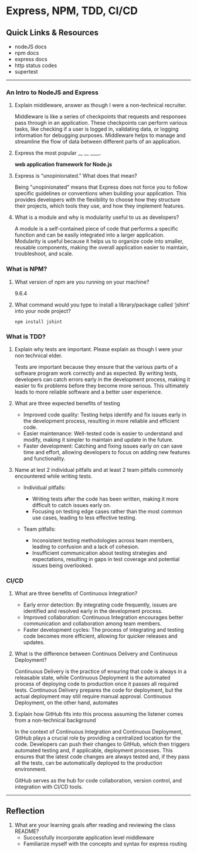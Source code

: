 # Express, NPM, TDD, CI/CD

## Quick Links & Resources
- nodeJS docs
- npm docs
- express docs
- http status codes
- supertest

***

### An Intro to NodeJS and Express

1. Explain middleware, answer as though I were a non-technical recruiter.

    Middleware is like a series of checkpoints that requests and responses pass through in an application. These checkpoints can perform various tasks, like checking if a user is logged in, validating data, or logging information for debugging purposes. Middleware helps to manage and streamline the flow of data between different parts of an application.

2. Express the most popular __ __ ____.

    **web application framework for Node.js**

3. Express is “unopinionated.” What does that mean?

    Being "unopinionated" means that Express does not force you to follow specific guidelines or conventions when building your application. This provides developers with the flexibility to choose how they structure their projects, which tools they use, and how they implement features.

4. What is a module and why is modularity useful to us as developers?

    A module is a self-contained piece of code that performs a specific function and can be easily integrated into a larger application. Modularity is useful because it helps us to organize code into smaller, reusable components, making the overall application easier to maintain, troubleshoot, and scale.

### What is NPM?

1. What version of npm are you running on your machine?

    9.6.4

2. What command would you type to install a library/package called ‘jshint’ into your node project?

    `npm install jshint` 

### What is TDD?

1. Explain why tests are important. Please explain as though I were your non technical elder.

    Tests are important because they ensure that the various parts of a software program work correctly and as expected. By writing tests, developers can catch errors early in the development process, making it easier to fix problems before they become more serious. This ultimately leads to more reliable software and a better user experience.

2. What are three expected benefits of testing

    - Improved code quality: Testing helps identify and fix issues early in the development process, resulting in more reliable and efficient code.
    - Easier maintenance: Well-tested code is easier to understand and modify, making it simpler to maintain and update in the future.
    - Faster development: Catching and fixing issues early on can save time and effort, allowing developers to focus on adding new features and functionality.

3. Name at lest 2 individual pitfalls and at least 2 team pitfalls commonly encountered while writing tests.

    - Individual pitfalls:
        - Writing tests after the code has been written, making it more difficult to catch issues early on.
        - Focusing on testing edge cases rather than the most common use cases, leading to less effective testing.

    - Team pitfalls:
        - Inconsistent testing methodologies across team members, leading to confusion and a lack of cohesion.
        - Insufficient communication about testing strategies and expectations, resulting in gaps in test coverage and potential issues being overlooked.


### CI/CD

1. What are three benefits of Continuous Integration?

    - Early error detection: By integrating code frequently, issues are identified and resolved early in the development process.
    - Improved collaboration: Continuous Integration encourages better communication and collaboration among team members.
    - Faster development cycles: The process of integrating and testing code becomes more efficient, allowing for quicker releases and updates.

2. What is the difference between Continuos Delivery and Continuous Deployment?

    Continuous Delivery is the practice of ensuring that code is always in a releasable state, while Continuous Deployment is the automated process of deploying code to production once it passes all required tests. Continuous Delivery prepares the code for deployment, but the actual deployment may still require manual approval. Continuous Deployment, on the other hand, automates

3. Explain how GitHub fits into this process assuming the listener comes from a non-technical background

    In the context of Continuous Integration and Continuous Deployment, GitHub plays a crucial role by providing a centralized location for the code. Developers can push their changes to GitHub, which then triggers automated testing and, if applicable, deployment processes. This ensures that the latest code changes are always tested and, if they pass all the tests, can be automatically deployed to the production environment.

    GitHub serves as the hub for code collaboration, version control, and integration with CI/CD tools.



***

## Reflection

1. What are your learning goals after reading and reviewing the class README?
    - Successfully incorporate application level middleware
    - Familiarize myself with the concepts and syntax for express routing

